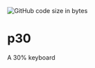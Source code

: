 <img alt="GitHub code size in bytes" src="https://img.shields.io/github/languages/code-size/arij/p30">

# p30
A 30% keyboard
